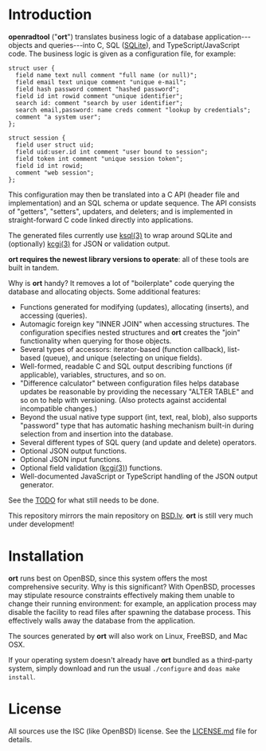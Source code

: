 # Introduction

**openradtool** ("**ort**") translates business logic of a database application---objects and
queries---into C, SQL ([SQLite](https://sqlite.org)), and TypeScript/JavaScript code.
The business logic is given as a configuration file, for example:

```
struct user {
  field name text null comment "full name (or null)";
  field email text unique comment "unique e-mail";
  field hash password comment "hashed password";
  field id int rowid comment "unique identifier";
  search id: comment "search by user identifier";
  search email,password: name creds comment "lookup by credentials";
  comment "a system user";
};

struct session {
  field user struct uid;
  field uid:user.id int comment "user bound to session";
  field token int comment "unique session token";
  field id int rowid;
  comment "web session";
};
```

This configuration may then be translated into a C API (header file and implementation) and an SQL
schema or update sequence.
The API consists of "getters", "setters", updaters, and deleters; and is implemented in
straight-forward C code linked directly into applications.

The generated files currently use [ksql(3)](https://kristaps.bsd.lv/ksql) to wrap around SQLite and
(optionally) [kcgi(3)](https://kristaps.bsd.lv/kcgi) for JSON or validation output.

**ort requires the newest library versions to operate**:  all of these tools are built in tandem.

Why is **ort** handy?
It removes a lot of "boilerplate" code querying the database and allocating objects.
Some additional features:

- Functions generated for modifying (updates), allocating (inserts), and accessing (queries).
- Automagic foreign key "INNER JOIN" when accessing structures.
  The configuration specifies nested structures and **ort** creates the "join" functionality when
  querying for those objects.
- Several types of accessors: iterator-based (function callback), list-based (queue), and unique
  (selecting on unique fields).
- Well-formed, readable C and SQL output describing functions (if applicable), variables,
  structures, and so on.
- "Difference calculator" between configuration files helps database updates be reasonable by
  providing the necessary "ALTER TABLE" and so on to help with versioning. 
  (Also protects against accidental incompatible changes.)
- Beyond the usual native type support (int, text, real, blob), also supports "password" type that
  has automatic hashing mechanism built-in during selection from and insertion into the database.
- Several different types of SQL query (and update and delete) operators.
- Optional JSON output functions.
- Optional JSON input functions.
- Optional field validation ([kcgi(3)](https://kristaps.bsd.lv/kcgi)) functions.
- Well-documented JavaScript or TypeScript handling of the JSON output generator.

See the [TODO](TODO.md) for what still needs to be done.

This repository mirrors the main repository on [BSD.lv](https://www.bsd.lv).
**ort** is still very much under development!

# Installation

**ort** runs best on OpenBSD, since this system offers the most comprehensive security.
Why is this significant?
With OpenBSD, processes may stipulate resource constraints effectively making them unable to change
their running environment: for example, an application process may disable the facility to read
files after spawning the database process.
This effectively walls away the database from the application.

The sources generated by **ort** will also work on Linux, FreeBSD, and Mac OSX.

If your operating system doesn't already have **ort** bundled as a third-party system, simply
download and run the usual `./configure` and `doas make install`.

# License

All sources use the ISC (like OpenBSD) license.
See the [LICENSE.md](LICENSE.md) file for details.
